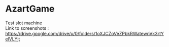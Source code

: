 # AzartGame
Test slot machine
<br>
Link to screenshots : https://drive.google.com/drive/u/0/folders/1oXJCZoVeZPbkRWatewnVk3rtYelVLYjt
